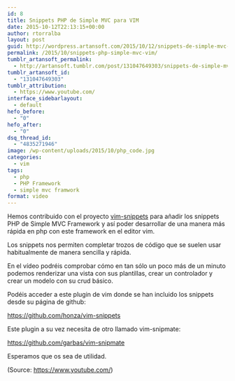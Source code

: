 ```yaml
---
id: 8
title: Snippets PHP de Simple MVC para VIM
date: 2015-10-12T22:13:15+00:00
author: rtorralba
layout: post
guid: http://wordpress.artansoft.com/2015/10/12/snippets-de-simple-mvc-para-vim/
permalink: /2015/10/snippets-php-simple-mvc-vim/
tumblr_artansoft_permalink:
  - http://artansoft.tumblr.com/post/131047649303/snippets-de-simple-mvc-para-vim
tumblr_artansoft_id:
  - "131047649303"
tumblr_attribution:
  - https://www.youtube.com/
interface_sidebarlayout:
  - default
hefo_before:
  - "0"
hefo_after:
  - "0"
dsq_thread_id:
  - "4835271946"
image: /wp-content/uploads/2015/10/php_code.jpg
categories:
  - vim
tags:
  - php
  - PHP Framework
  - simple mvc framwork
format: video
---
```

Hemos contribuido con el proyecto <a href="https://github.com/honza/vim-snippets" target="_blank">vim-snippets</a> para añadir los snippets PHP de Simple MVC Framework y así poder desarrollar de una manera más rápida en php con este framework en el editor vim.

<!-- more -->Los snippets nos permiten completar trozos de código que se suelen usar habitualmente de manera sencilla y rápida.

En el vídeo podréis comprobar cómo en tan sólo un poco más de un minuto podemos renderizar una vista con sus plantillas, crear un controlador y crear un modelo con su crud básico.

Podéis acceder a este plugin de vim donde se han incluido los snippets desde su página de github:

<a href="https://github.com/honza/vim-snippets" target="_blank">https://github.com/honza/vim-snippets</a>

Este plugin a su vez necesita de otro llamado vim-snipmate:

<a href="https://github.com/garbas/vim-snipmate" target="_blank">https://github.com/garbas/vim-snipmate</a>

Esperamos que os sea de utilidad.



<div class="attribution">
  (Source: <a href="https://www.youtube.com/">https://www.youtube.com/</a>)
</div>
